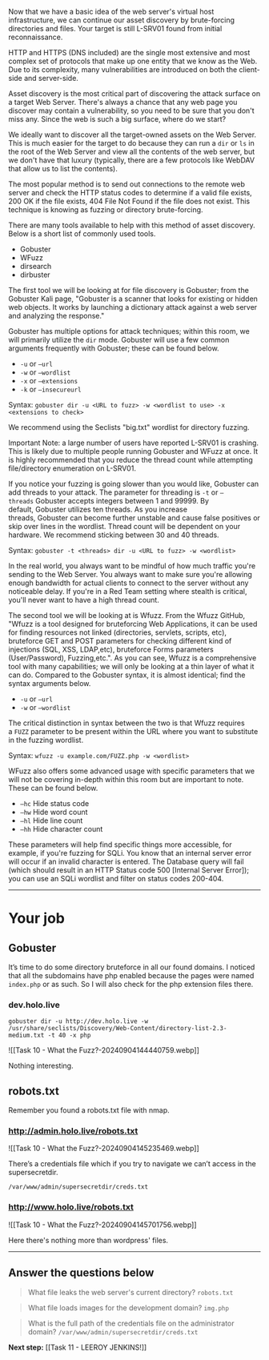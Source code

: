 Now that we have a basic idea of the web server's virtual host infrastructure, we can continue our asset discovery by brute-forcing directories and files. Your target is still L-SRV01 found from initial reconnaissance.

HTTP and HTTPS (DNS included) are the single most extensive and most complex set of protocols that make up one entity that we know as the Web. Due to its complexity, many vulnerabilities are introduced on both the client-side and server-side.  

Asset discovery is the most critical part of discovering the attack surface on a target Web Server. There's always a chance that any web page you discover may contain a vulnerability, so you need to be sure that you don't miss any. Since the web is such a big surface, where do we start?

We ideally want to discover all the target-owned assets on the Web Server. This is much easier for the target to do because they can run a `dir` or `ls` in the root of the Web Server and view all the contents of the web server, but we don't have that luxury (typically, there are a few protocols like WebDAV that allow us to list the contents).  

The most popular method is to send out connections to the remote web server and check the HTTP status codes to determine if a valid file exists, 200 OK if the file exists, 404 File Not Found if the file does not exist. This technique is knowing as fuzzing or directory brute-forcing.  

There are many tools available to help with this method of asset discovery. Below is a short list of commonly used tools.  

- Gobuster
- WFuzz
- dirsearch
- dirbuster

The first tool we will be looking at for file discovery is Gobuster; from the Gobuster Kali page, "Gobuster is a scanner that looks for existing or hidden web objects. It works by launching a dictionary attack against a web server and analyzing the response."  

Gobuster has multiple options for attack techniques; within this room, we will primarily utilize the `dir` mode. Gobuster will use a few common arguments frequently with Gobuster; these can be found below.  

- `-u` or `—url`
- `-w` or `—wordlist`
- `-x` or `—extensions`
- `-k` or `—insecureurl`

Syntax: `gobuster dir -u <URL to fuzz> -w <wordlist to use> -x <extensions to check>`

We recommend using the Seclists "big.txt" wordlist for directory fuzzing.

Important Note: a large number of users have reported L-SRV01 is crashing. This is likely due to multiple people running Gobuster and WFuzz at once. It is highly recommended that you reduce the thread count while attempting file/directory enumeration on L-SRV01.

If you notice your fuzzing is going slower than you would like, Gobuster can add threads to your attack. The parameter for threading is `-t` or `—threads` Gobuster accepts integers between 1 and 99999. By default, Gobuster utilizes ten threads. As you increase threads, Gobuster can become further unstable and cause false positives or skip over lines in the wordlist. Thread count will be dependent on your hardware. We recommend sticking between 30 and 40 threads.  

Syntax: `gobuster -t <threads> dir -u <URL to fuzz> -w <wordlist>`

In the real world, you always want to be mindful of how much traffic you're sending to the Web Server. You always want to make sure you're allowing enough bandwidth for actual clients to connect to the server without any noticeable delay. If you're in a Red Team setting where stealth is critical, you'll never want to have a high thread count.  

The second tool we will be looking at is Wfuzz. From the Wfuzz GitHub, "Wfuzz is a tool designed for bruteforcing Web Applications, it can be used for finding resources not linked (directories, servlets, scripts, etc), bruteforce GET and POST parameters for checking different kind of injections (SQL, XSS, LDAP,etc), bruteforce Forms parameters (User/Password), Fuzzing,etc.". As you can see, Wfuzz is a comprehensive tool with many capabilities; we will only be looking at a thin layer of what it can do. Compared to the Gobuster syntax, it is almost identical; find the syntax arguments below.  

- `-u` or `—url`
- `-w` or `—wordlist`

The critical distinction in syntax between the two is that Wfuzz requires a `FUZZ` parameter to be present within the URL where you want to substitute in the fuzzing wordlist.

Syntax: `wfuzz -u example.com/FUZZ.php -w <wordlist>`

WFuzz also offers some advanced usage with specific parameters that we will not be covering in-depth within this room but are important to note. These can be found below.

- `—hc` Hide status code
- `—hw` Hide word count
- `—hl` Hide line count
- `—hh` Hide character count

These parameters will help find specific things more accessible, for example, if you're fuzzing for SQLi. You know that an internal server error will occur if an invalid character is entered. The Database query will fail (which should result in an HTTP Status code 500 [Internal Server Error]); you can use an SQLi wordlist and filter on status codes 200-404.


---

# Your job

## Gobuster

It’s time to do some directory bruteforce in all our found domains. I noticed that all the subdomains have php enabled because the pages were named `index.php` or as such. So I will also check for the php extension files there.
### dev.holo.live

`gobuster dir -u http://dev.holo.live -w /usr/share/seclists/Discovery/Web-Content/directory-list-2.3-medium.txt -t 40 -x php`

![[Task 10 - What the Fuzz?-20240904144440759.webp]]

Nothing interesting.


## robots.txt

Remember you found a robots.txt file with nmap.

### http://admin.holo.live/robots.txt

![[Task 10 - What the Fuzz?-20240904145235469.webp]]

There’s a credentials file which if you try to navigate we can’t access in the supersecretdir.

`/var/www/admin/supersecretdir/creds.txt`

### http://www.holo.live/robots.txt

![[Task 10 - What the Fuzz?-20240904145701756.webp]]

Here there's nothing more than wordpress' files.


---

## Answer the questions below

> What file leaks the web server's current directory?
> `robots.txt`


> What file loads images for the development domain?
> `img.php`


> What is the full path of the credentials file on the administrator domain?
> `/var/www/admin/supersecretdir/creds.txt`


**Next step:** [[Task 11 - LEEROY JENKINS!]]
